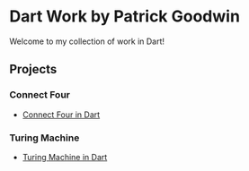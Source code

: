 # Dart Work by Patrick Goodwin
Welcome to my collection of work in Dart!

## Projects

### Connect Four
- [Connect Four in Dart](https://github.com/pattygcoding/Connect-Four-Language-Tree/tree/main/dart)

### Turing Machine
- [Turing Machine in Dart](https://github.com/pattygcoding/Turing-Machines/tree/main/Dart)
